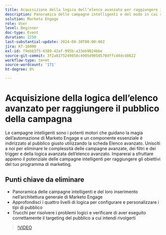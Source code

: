 ```yaml
---
title: Acquisizione della logica dell’elenco avanzato per raggiungere il pubblico della campagna
description: Panoramica delle campagne intelligenti e del modo in cui si adattano all’architettura generale di Marketo Engage Approfondisci i quattro livelli di logica per configurare e personalizzare i tipi di pubblico Trucchi per risolvere i problemi di logica e verificare di aver eseguito correttamente il targeting del pubblico previsto
solution: Marketo Engage
role: User
level: Beginner
doc-type: Event
duration: 2250
last-substantial-update: 2024-08-30T00:00:00Z
jira: KT-16000
exl-id: f9ebb3f5-6389-42af-995b-a33eb9024bbe
source-git-commit: 3f2a8375249858c4905d9058570dffcd4dcd8622
workflow-type: tm+mt
source-wordcount: '171'
ht-degree: 0%

---
```


# Acquisizione della logica dell’elenco avanzato per raggiungere il pubblico della campagna

Le campagne intelligenti sono i potenti motori che guidano la magia dell’automazione di Marketo Engage e un componente essenziale è indirizzato al pubblico giusto utilizzando la scheda Elenco avanzato. Unisciti a noi per eliminare le complessità delle campagne avanzate, dei filtri e dei trigger e della logica avanzata dell’elenco avanzato. Imparerai a sfruttare appieno il potenziale delle campagne intelligenti per raggiungere gli obiettivi del tuo programma di marketing.

## Punti chiave da eliminare

* Panoramica delle campagne intelligenti e del loro inserimento nell’architettura generale di Marketo Engage
* Approfondisci i quattro livelli di logica per configurare e personalizzare i tipi di pubblico
* Trucchi per risolvere i problemi logici e verificare di aver eseguito correttamente il targeting del pubblico a cui intendi rivolgerti

>[!VIDEO](https://video.tv.adobe.com/v/3432943/?learn=on)
